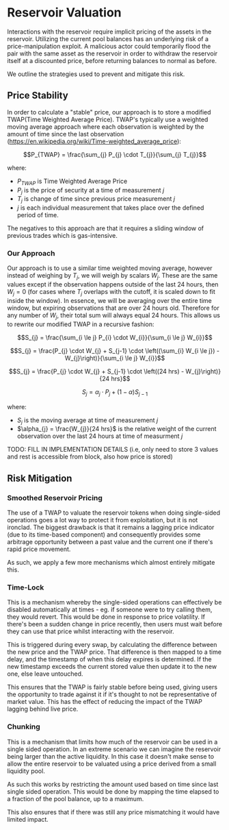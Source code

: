 # Reservoir Valuation

Interactions with the reservoir require implicit pricing of the assets in the reservoir. Utilizing the current pool balances has an underlying risk of a price-manipulation exploit. A malicious actor could temporarily flood the pair with the same asset as the reservoir in order to withdraw the reservoir itself at a discounted price, before returning balances to normal as before.

We outline the strategies used to prevent and mitigate this risk.


## Price Stability
In order to calculate a "stable" price, our approach is to store a modified TWAP(Time Weighted Average Price). TWAP's typically use a weighted moving average approach where each observation is weighted by the amount of time since the last observation (https://en.wikipedia.org/wiki/Time-weighted_average_price):

```math
P_{TWAP} = \frac{\sum_{j} P_{j} \cdot T_{j}}{\sum_{j} T_{j}}
```

where:
- $P_{TWAP}$ is Time Weighted Average Price
- $P_{j}$ is the price of security at a time of measurement $j$
- $T_{j}$ is change of time since previous price measurement $j$
- $j$ is each individual measurement that takes place over the defined period of time.

The negatives to this approach are that it requires a sliding window of previous trades which is gas-intensive.

### Our Approach

Our approach is to use a similar time weighted moving average, however instead of weighing by $T_{j}$, we will weigh by scalars $W_{j}$. These are the same values except if the observation happens outside of the last 24 hours, then $W_{j}=0$ (for cases where $T_{j}$ overlaps with the cutoff, it is scaled down to fit inside the window). In essence, we will be averaging over the entire time window, but expiring observations that are over 24 hours old. Therefore for any number of $W_{j}$, their total sum will always equal 24 hours. This allows us to rewrite our modified TWAP in a recursive fashion:

```math
S_{j} = \frac{\sum_{i \le j} P_{i} \cdot W_{i}}{\sum_{i \le j} W_{i}}
```
```math
S_{j} = \frac{P_{j} \cdot W_{j} + S_{j-1} \cdot \left((\sum_{i} W_{i \le j}) - W_{j}\right)}{\sum_{i \le j} W_{i}}
```
```math
S_{j} = \frac{P_{j} \cdot W_{j} + S_{j-1} \cdot \left((24 hrs) - W_{j}\right)}{24 hrs}
```
```math
S_{j} = \alpha_{j} \cdot P_{j} + (1 - \alpha) S_{j-1}
```

where:
- $S_{j}$ is the moving average at time of measurement $j$
- $\alpha_{j} = \frac{W_{j}}{24 hrs}$ is the relative weight of the current observation over the last 24 hours at time of measurment $j$

TODO: FILL IN IMPLEMENTATION DETAILS (i.e, only need to store 3 values and rest is accessible from block, also how price is stored)

## Risk Mitigation

### Smoothed Reservoir Pricing

The use of a TWAP to valuate the reservoir tokens when doing single-sided operations goes a lot way to protect it from exploitation, but it is not ironclad.
The biggest drawback is that it remains a lagging price indicator (due to its time-based component) and consequently provides some arbitrage opportunity between a past value and the current one if there's rapid price movement.

As such, we apply a few more mechanisms which almost entirely mitigate this.

### Time-Lock

This is a mechanism whereby the single-sided operations can effectively be disabled automatically at times - eg. if someone were to try calling them, they would revert.
This would be done in response to price volatility.
If there's been a sudden change in price recently, then users must wait before they can use that price whilst interacting with the reservoir.

This is triggered during every swap, by calculating the difference between the new price and the TWAP price.
That difference is then mapped to a time delay, and the timestamp of when this delay expires is determined.
If the new timestamp exceeds the current stored value then update it to the new one, else leave untouched.

This ensures that the TWAP is fairly stable before being used, giving users the opportunity to trade against it if it's thought to not be representative of market value.
This has the effect of reducing the impact of the TWAP lagging behind live price.

### Chunking

This is a mechanism that limits how much of the reservoir can be used in a single sided operation.
In an extreme scenario we can imagine the reservoir being larger than the active liquidity.
In this case it doesn't make sense to allow the entire reservoir to be valuated using a price derived from a small liquidity pool.

As such this works by restricting the amount used based on time since last single sided operation.
This would be done by mapping the time elapsed to a fraction of the pool balance, up to a maximum.

This also ensures that if there was still any price mismatching it would have limited impact.  
